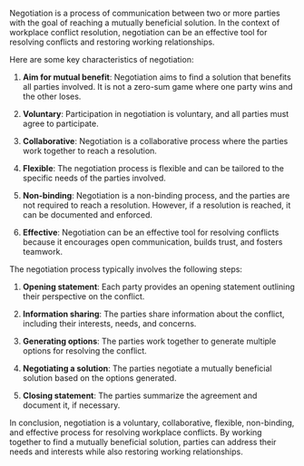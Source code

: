 

Negotiation is a process of communication between two or more parties with the goal of reaching a mutually beneficial solution. In the context of workplace conflict resolution, negotiation can be an effective tool for resolving conflicts and restoring working relationships.

Here are some key characteristics of negotiation:

1. **Aim for mutual benefit**: Negotiation aims to find a solution that benefits all parties involved. It is not a zero-sum game where one party wins and the other loses.

2. **Voluntary**: Participation in negotiation is voluntary, and all parties must agree to participate.

3. **Collaborative**: Negotiation is a collaborative process where the parties work together to reach a resolution.

4. **Flexible**: The negotiation process is flexible and can be tailored to the specific needs of the parties involved.

5. **Non-binding**: Negotiation is a non-binding process, and the parties are not required to reach a resolution. However, if a resolution is reached, it can be documented and enforced.

6. **Effective**: Negotiation can be an effective tool for resolving conflicts because it encourages open communication, builds trust, and fosters teamwork.

The negotiation process typically involves the following steps:

1. **Opening statement**: Each party provides an opening statement outlining their perspective on the conflict.

2. **Information sharing**: The parties share information about the conflict, including their interests, needs, and concerns.

3. **Generating options**: The parties work together to generate multiple options for resolving the conflict.

4. **Negotiating a solution**: The parties negotiate a mutually beneficial solution based on the options generated.

5. **Closing statement**: The parties summarize the agreement and document it, if necessary.

In conclusion, negotiation is a voluntary, collaborative, flexible, non-binding, and effective process for resolving workplace conflicts. By working together to find a mutually beneficial solution, parties can address their needs and interests while also restoring working relationships.
